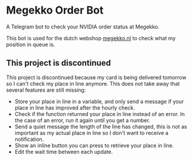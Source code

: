 # Megekko Order Bot
A Telegram bot to check your NVIDIA order status at Megekko.

This bot is used for the dutch webshop [megekko.nl](https://megekko.nl) to check what my position in queue is.

## This project is discontinued
This project is discontinued because my card is being delivered tomorrow so I can't check my place in line anymore. This does not take away that several features are still missing:
* Store your place in line in a variable, and only send a message if your place in line has improved after the hourly check.
* Check if the function returned your place in line instead of an error. In the case of an error, run it again until you get a number.
* Send a quiet message the length of the line has changed, this is not as important as my actual place in line so I don't want to receive a notification.
* Show an inline button you can press to retrieve your place in line.
* Edit the wait time between each update.
